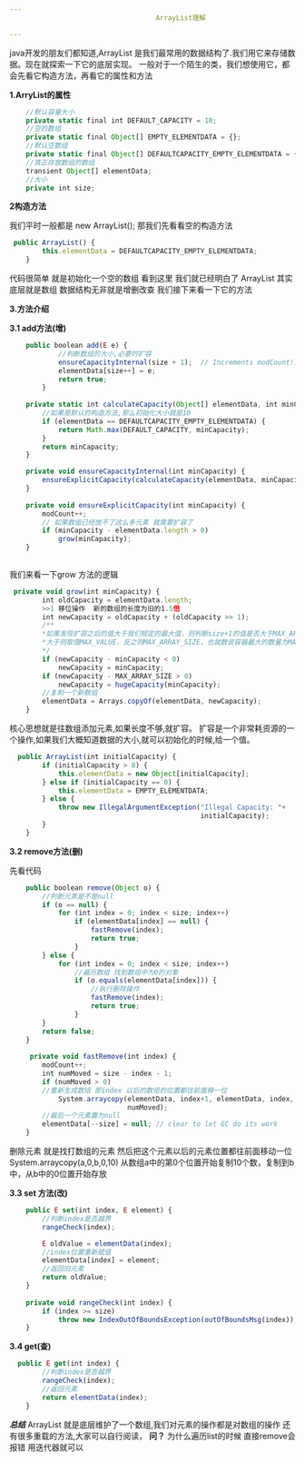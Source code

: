 ```yaml
---
                                    ArrayList理解

---
```

java开发的朋友们都知道,ArrayList 是我们最常用的数据结构了.我们用它来存储数据。现在就探索一下它的底层实现。
一般对于一个陌生的类，我们想使用它，都会先看它构造方法，再看它的属性和方法

**1.ArryList的属性**

``` javascript
    //默认容量大小
    private static final int DEFAULT_CAPACITY = 10;
    //空的数组
    private static final Object[] EMPTY_ELEMENTDATA = {};
    //默认空数组    
    private static final Object[] DEFAULTCAPACITY_EMPTY_ELEMENTDATA = {};
    //真正存放数组的数组
    transient Object[] elementData; 
    //大小
    private int size;
```
**2构造方法**

我们平时一般都是 new ArrayList(); 那我们先看看空的构造方法

``` javascript
 public ArrayList() {
        this.elementData = DEFAULTCAPACITY_EMPTY_ELEMENTDATA;
    }
```
代码很简单 就是初始化一个空的数组
看到这里  我们就已经明白了 ArrayList  其实底层就是数组
数据结构无非就是增删改查 我们接下来看一下它的方法

**3.方法介绍**

**3.1 add方法(增)**

``` javascript
    public boolean add(E e) {
            //判断数组的大小,必要时扩容
            ensureCapacityInternal(size + 1);  // Increments modCount!!
            elementData[size++] = e;
            return true;
        }
        
    private static int calculateCapacity(Object[] elementData, int minCapacity) {
        //如果是默认的构造方法,那么初始化大小就是10
        if (elementData == DEFAULTCAPACITY_EMPTY_ELEMENTDATA) {
            return Math.max(DEFAULT_CAPACITY, minCapacity);
        }
        return minCapacity;
    }

    private void ensureCapacityInternal(int minCapacity) {
        ensureExplicitCapacity(calculateCapacity(elementData, minCapacity));
    }
    
    private void ensureExplicitCapacity(int minCapacity) {
        modCount++;
        // 如果数组已经放不了这么多元素 就需要扩容了
        if (minCapacity - elementData.length > 0)
            grow(minCapacity);
    }
        
```
我们来看一下grow 方法的逻辑

``` javascript
 private void grow(int minCapacity) {
        int oldCapacity = elementData.length;
        >>1 移位操作  新的数组的长度为旧的1.5倍
        int newCapacity = oldCapacity + (oldCapacity >> 1);
        /**
        *如果发现扩容之后的值大于我们规定的最大值，则判断size+1的值是否大于MAX_ARRAY_SIZE的值，
        *大于则取值MAX_VALUE，反之则MAX_ARRAY_SIZE，也就数说容器最大的数量为MAX_VALUE
        */
        if (newCapacity - minCapacity < 0)
            newCapacity = minCapacity;
        if (newCapacity - MAX_ARRAY_SIZE > 0)
            newCapacity = hugeCapacity(minCapacity);
        //复制一个新数组
        elementData = Arrays.copyOf(elementData, newCapacity);
    }
```
核心思想就是往数组添加元素,如果长度不够,就扩容。
扩容是一个非常耗资源的一个操作,如果我们大概知道数据的大小,就可以初始化的时候,给一个值。

``` javascript
  public ArrayList(int initialCapacity) {
        if (initialCapacity > 0) {
            this.elementData = new Object[initialCapacity];
        } else if (initialCapacity == 0) {
            this.elementData = EMPTY_ELEMENTDATA;
        } else {
            throw new IllegalArgumentException("Illegal Capacity: "+
                                               initialCapacity);
        }
    }
```
**3.2 remove方法(删)**

先看代码

``` javascript
    public boolean remove(Object o) {
        //判断元素是不是null
        if (o == null) {
            for (int index = 0; index < size; index++)
                if (elementData[index] == null) {
                    fastRemove(index);
                    return true;
                }
        } else {
            for (int index = 0; index < size; index++)
                //遍历数组 找到数组中为0的对象
                if (o.equals(elementData[index])) {
                    //执行删除操作
                    fastRemove(index);
                    return true;
                }
        }
        return false;
    }
    
     private void fastRemove(int index) {
        modCount++;
        int numMoved = size - index - 1;
        if (numMoved > 0)
        //重新生成数组 即index 以后的数组的位置都往前面移一位 
            System.arraycopy(elementData, index+1, elementData, index,
                             numMoved);
        //最后一个元素置为null
        elementData[--size] = null; // clear to let GC do its work
    }
```
删除元素 就是找打数组的元素 然后把这个元素以后的元素位置都往前面移动一位
System.arraycopy(a,0,b,0,10) 从数组a中的第0个位置开始复制10个数，复制到b中，从b中的0位置开始存放

**3.3 set 方法(改)**

``` javascript
    public E set(int index, E element) {
        //判断index是否越界
        rangeCheck(index);

        E oldValue = elementData(index);
        //index位置重新赋值
        elementData[index] = element;
        //返回旧元素
        return oldValue;
    }
    
    private void rangeCheck(int index) {
        if (index >= size)
            throw new IndexOutOfBoundsException(outOfBoundsMsg(index));
    }
```
**3.4 get(查)**

``` javascript
  public E get(int index) {
        //判断index是否越界
        rangeCheck(index);
        //返回元素
        return elementData(index);
    }
```
***总结***
ArrayList 就是底层维护了一个数组,我们对元素的操作都是对数组的操作
还有很多重载的方法,大家可以自行阅读，
**问？**
为什么遍历list的时候 直接remove会报错  用迭代器就可以 






